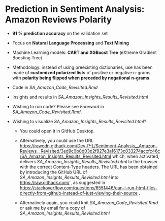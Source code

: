 # Prediction in Sentiment Analysis: Amazon Reviews Polarity

* **91 % prediction accuracy** on the validation set

* Focus on **Natural Language Processing** and **Text Mining**

* Machine Learning models: **CART and XGBoost Tree** (eXtreme Gradient Boosting Tree)

* Methodology: instead of using preexisting dictionaries, use has been made of **customized polarized lists** of positive or negative n-grams, with **polarity being flipped when preceded by negational n-grams**.

* Code in *SA_Amazon_Code_Revisited.Rmd* 

* Insights and results in *SA_Amazon_Insights_Results_Revisited.html*

* Wishing to run code? Please see *Foreword* in *SA_Amazon_Code_Revisited.Rmd*.

* Wishing to visualize *SA_Amazon_Insights_Results_Revisited.html*? 

  * You could open it in GitHub Desktop.

  * Alternatively, you could use the URL 
https://rawcdn.githack.com/Dev-P-L/Sentiment-Analysis__Amazon-Reviews__Revisited/3ed9c0b8d03d2f927e3a16173c033274accfc46c/SA_Amazon_Insights_Results_Revisited.html which, when activated, delivers *SA_Amazon_Insights_Results_Revisited.html* to the browser with the correct Content-Type headers. The URL has been obtained by introducing the GitHub URL of *SA_Amazon_Insights_Results_Revisited.html* into https://raw.githack.com/ , as suggested in https://stackoverflow.com/questions/6551446/can-i-run-html-files-directly-from-github-instead-of-just-viewing-their-source .

  * Alternatively again, you could knit *SA_Amazon_Code_Revisited.Rmd* or ask me by email for a copy of *SA_Amazon_Insights_Results_Revisited.html*
